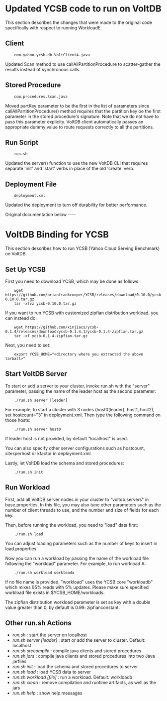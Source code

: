 # Updated YCSB code to run on VoltDB

This section describes the changes that were made to the original code specifically with respect to running WorkloadE.

Client
-------------------
		com.yahoo.ycsb.db.VoltClient4.java
Updated Scan method to use callAllPartitionProcedure to scatter-gather the results instead of synchronous calls.

Stored Procedure
-------------------
		com.procedures.Scan.java
Moved partKey parameter to be the first in the list of parameters since callAllPartitionProcedure() method requires that the partition key be the first parameter in the stored procedure's signature. Note that we do not have to pass this parameter explicity. VoltDB client automatically passes an appropriate dummy value to route requests correctly to all the partitions.

Run Script
-------------------
		run.sh
Updated the server() function to use the new VoltDB CLI that requires separate 'init' and 'start' verbs in place of the old 'create' verb.

Deployment File
-------------------
		deployment.xml
Updated the deployment to turn off durability for better performance.

Original documentation below ----

# VoltDB Binding for YCSB

This section describes how to run YCSB (Yahoo Cloud Serving Benchmark) on VoltDB.

Set Up YCSB
-------------------
First you need to download YCSB, which may be done as follows:

		wget https://github.com/brianfrankcooper/YCSB/releases/download/0.10.0/ycsb-0.10.0.tar.gz
		tar -xfvz ycsb-0.10.0.tar.gz

If you want to run YCSB with customized zipfian distribution workload, you can instead do:

		wget https://github.com/xinjiacs/ycsb-0.1.4/releases/download/ycsb-0.1.4.1/ycsb-0.1.4-zipfian.tar.gz
		tar -xf ycsb-0.1.4-zipfian.tar.gz

Next, you need to set:

		export YCSB_HOME="<directory where you extracted the above tarball>"

Start VoltDB Server
--------------------
To start or add a server to your cluster, invoke run.sh with the "server" parameter, passing the name of the leader host as the second parameter:

		./run.sh server [leader]

For example, to start a cluster with 3 nodes (host0(leader), host1, host2), set hostcount="3" in deployment.xml. Then type the following command on those hosts:

		./run.sh server host0

If leader host is not provided, by default "localhost" is used.

You can also specify other server configurations such as hostcount, sitesperhost or kfactor in deployment.xml.

Lastly, let VoltDB load the schema and stored procedures:

		./run.sh init

Run Workload
--------------------
First, add all VoltDB server nodes in your cluster to "voltdb.servers" in base.properties. In this file, you may also tune other parameters such as the number of client threads to use, and the number and size of fields for each key.

Then, before running the workload, you need to "load" data first:

		./run.sh load

You can adjust loading parameters such as the number of keys to insert in load.properties.

Now you can run a workload by passing the name of the workload file following the "workload" parameter. For example, to run workload A:

		./run.sh workload workloada

If no file name is provided, "workload" uses the YCSB core "workloadb" which mixes 95% reads with 5% updates. Please make sure specified workload file exists in $YCSB_HOME/workloads.

The zipfian distribution workload parameter is set as key with a double value greater than 0, by default is 0.99: zipfianconstant.

Other run.sh Actions
---------------------
- *run.sh* : start the server on localhost
- *run.sh server [leader]* : start or add the server to cluster. Default: localhost
- *run.sh srccompile* : compile java clients and stored procedures
- *run.sh jars* : compile java clients and stored procedures into two Java jarfiles
- *run.sh init* : load the schema and stored procedures to server
- *run.sh load* : load YCSB data to server
- *run.sh workload [file]* : run a workload. Default: workloadb
- *run.sh clean* : remove compilation and runtime artifacts, as well as the jars
- *run.sh help* : show help messages
